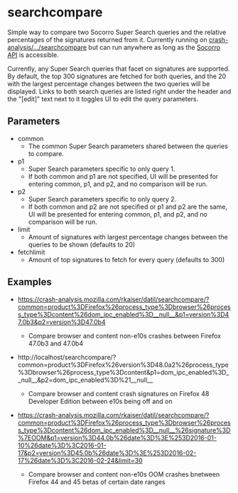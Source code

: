 # searchcompare
Simple way to compare two Socorro Super Search queries and the relative percentages of the signatures returned from it.
Currently running on [crash-analysis/.../searchcompare](https://crash-analysis.mozilla.com/rkaiser/datil/searchcompare/) but can run anywhere as long as the [Socorro API](https://crash-stats.mozilla.com/api/) is accessible.

Currently, any Super Search queries that facet on signatures are supported. By default, the top 300 signatures are fetched for both queries, and the 20 with the largest percentage changes between the two queries will be displayed. Links to both search queries are listed right under the header and the "[edit]" text next to it toggles UI to edit the query parameters.

## Parameters

* common
  * The common Super Search parameters shared between the queries to compare.
* p1
  * Super Search parameters specific to only query 1.
  * If both common and p1 are not specified, UI will be presented for entering common, p1, and p2, and no comparison will be run.
* p2
  * Super Search parameters specific to only query 2.
  * If both common and p2 are not specified or p1 and p2 are the same, UI will be presented for entering common, p1, and p2, and no comparison will be run.
* limit
  * Amount of signatures with largest percentage changes between the queries to be shown (defaults to 20)
* fetchlimit
  * Amount of top signatures to fetch for every query (defaults to 300)

## Examples

* https://crash-analysis.mozilla.com/rkaiser/datil/searchcompare/?common=product%3DFirefox%26process_type%3Dbrowser%26process_type%3Dcontent%26dom_ipc_enabled%3D__null__&p1=version%3D47.0b3&p2=version%3D47.0b4
  * Compare browser and content non-e10s crashes between Firefox 47.0b3 and 47.0b4

* http://localhost/searchcompare/?common=product%3DFirefox%26version%3D48.0a2%26process_type%3Dbrowser%26process_type%3Dcontent&p1=dom_ipc_enabled%3D__null__&p2=dom_ipc_enabled%3D%21__null__
  * Compare browser and content crash signatures on Firefox 48 Developer Edition between e10s being off and on

* https://crash-analysis.mozilla.com/rkaiser/datil/searchcompare/?common=product%3DFirefox%26process_type%3Dbrowser%26process_type%3Dcontent%26dom_ipc_enabled%3D__null__%26signature%3D%7EOOM&p1=version%3D44.0b%26date%3D%3E%253D2016-01-10%26date%3D%3C2016-01-17&p2=version%3D45.0b%26date%3D%3E%253D2016-02-17%26date%3D%3C2016-02-24&limit=30
  * Compare browser and content non-e10s OOM crashes bnetween Firefox 44 and 45 betas of certain date ranges
